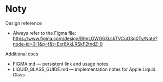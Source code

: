 # Noty

Design reference
- Always refer to the Figma file: https://www.figma.com/design/BhVLOWG63LckTVCuO3q0Tv/Noty?node-id=0-1&p=f&t=Exr6XkLRSkF2tndZ-0

Additional docs
- FIGMA.md — persistent link and usage notes
- LIQUID_GLASS_GUIDE.md — implementation notes for Apple Liquid Glass

